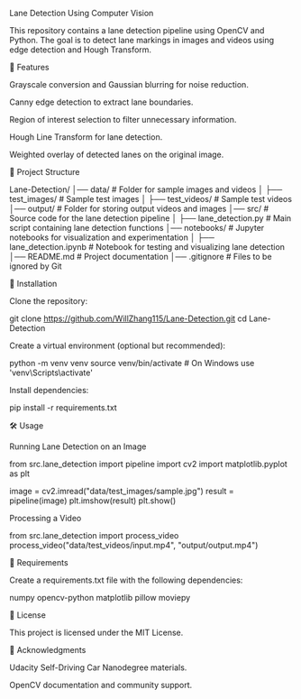 Lane Detection Using Computer Vision

This repository contains a lane detection pipeline using OpenCV and Python. The goal is to detect lane markings in images and videos using edge detection and Hough Transform.

📌 Features

Grayscale conversion and Gaussian blurring for noise reduction.

Canny edge detection to extract lane boundaries.

Region of interest selection to filter unnecessary information.

Hough Line Transform for lane detection.

Weighted overlay of detected lanes on the original image.

📂 Project Structure

Lane-Detection/
│── data/                     # Folder for sample images and videos
│   ├── test_images/          # Sample test images
│   ├── test_videos/          # Sample test videos
│── output/                   # Folder for storing output videos and images
│── src/                      # Source code for the lane detection pipeline
│   ├── lane_detection.py     # Main script containing lane detection functions
│── notebooks/                # Jupyter notebooks for visualization and experimentation
│   ├── lane_detection.ipynb  # Notebook for testing and visualizing lane detection
│── README.md                 # Project documentation
│── .gitignore                # Files to be ignored by Git

🚀 Installation

Clone the repository:

git clone https://github.com/WillZhang115/Lane-Detection.git
cd Lane-Detection

Create a virtual environment (optional but recommended):

python -m venv venv
source venv/bin/activate  # On Windows use 'venv\Scripts\activate'

Install dependencies:

pip install -r requirements.txt

🛠 Usage

Running Lane Detection on an Image

from src.lane_detection import pipeline
import cv2
import matplotlib.pyplot as plt

image = cv2.imread("data/test_images/sample.jpg")
result = pipeline(image)
plt.imshow(result)
plt.show()

Processing a Video

from src.lane_detection import process_video
process_video("data/test_videos/input.mp4", "output/output.mp4")

📜 Requirements

Create a requirements.txt file with the following dependencies:

numpy
opencv-python
matplotlib
pillow
moviepy

📝 License

This project is licensed under the MIT License.

🙌 Acknowledgments

Udacity Self-Driving Car Nanodegree materials.

OpenCV documentation and community support.

